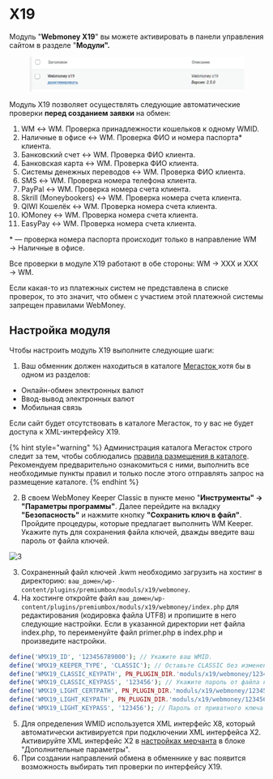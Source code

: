 # X19

Модуль "**Webmoney X19**" вы можете активировать в панели управления сайтом в разделе "**Модули".**

<figure><img src="../../../../.gitbook/assets/image (654).png" alt="" width="563"><figcaption></figcaption></figure>

Модуль X19 позволяет осуществлять следующие автоматические проверки **перед созданием заявки** на обмен:

1. WM ↔ WM. Проверка принадлежности кошельков к одному WMID.
2. Наличные в офисе ↔ WM. Проверка ФИО и номера паспорта\* клиента.
3. Банковский счет ↔ WM. Проверка ФИО клиента.
4. Банковская карта ↔ WM. Проверка ФИО клиента.
5. Системы денежных переводов ↔ WM. Проверка ФИО клиента.
6. SMS ↔ WM. Проверка номера телефона клиента.
7. PayPal ↔ WM. Проверка номера счета клиента.
8. Skrill (Moneybookers) ↔ WM. Проверка номера счета клиента.
9. QIWI Кошелёк ↔ WM. Проверка номера счета клиента.
10. ЮMoney ↔ WM. Проверка номера счета клиента.
11. EasyPay ↔ WM. Проверка номера счета клиента.

\* — проверка номера паспорта происходит только в направление WM → Наличные в офисе.

Все проверки в модуле X19 работают в обе стороны: WM → XXX и XXX → WM.

Если какая-то из платежных систем не представлена в списке проверок, то это значит, что обмен с участием этой платежной системы запрещен правилами WebMoney.

## Настройка модуля

Чтобы настроить модуль Х19 выполните следующие шаги:

1. Ваш обменник должен находиться в каталоге [Мегасток ](https://megastock.ru/stores.aspx?gid=2)хотя бы в одном из разделов:

* Онлайн-обмен электронных валют
* Ввод-вывод электронных валют
* Мобильная связь

Если сайт будет отсутствовать в каталоге Мегасток, то у вас не будет доступа к XML-интерфейсу X19.

{% hint style="warning" %}
Администрация каталога Мегасток строго следит за тем, чтобы соблюдались [правила размещения в каталоге](https://megastock.ru/docs.aspx). Рекомендуем предварительно ознакомиться с ними, выполнить все необходимые пункты правил и только после этого отправлять запрос на размещение каталоге.
{% endhint %}

2. В своем WebMoney Keeper Classic в пункте меню "**Инструменты" → "Параметры программы"**. Далее перейдите на вкладку **"Безопасность"** и нажмите кнопку **"Сохранить ключ в файл"**. Пройдите процедуры, которые предлагает выполнить WM Keeper. Укажите путь для сохранения файла ключей, дважды введите ваш пароль от файла ключей.

![3](https://premiumexchanger.com/wp-content/uploads/31.png)

3. Сохраненный файл ключей .kwm необходимо загрузить на хостинг в директорию: `ваш_домен/wp-content/plugins/premiumbox/moduls/x19/webmoney`.
4. На хостинге откройте файл `ваш_домен/wp-content/plugins/premiumbox/moduls/x19/webmoney/index.php` для редактирования (кодировка файла UTF8) и пропишите в него следующие настройки. Если в указанной директории нет файла index.php, то переименуйте файл primer.php в index.php и произведите настройки.

```php
define('WMX19_ID', '123456789000'); // Укажите ваш WMID.
define('WMX19_KEEPER_TYPE', 'CLASSIC'); // Оставьте CLASSIC без изменений, если у вас WM Keeper WinPro (Classic), или впишите LIGHT, если у вас  WM Keeper Light WebPro (Light)
define('WMX19_CLASSIC_KEYPATH', PN_PLUGIN_DIR.'moduls/x19/webmoney/123456789000.kwm'); // Укажите имя вашего файла ключей .kwm.
define('WMX19_CLASSIC_KEYPASS', '123456'); // Укажите пароль от файла ключей .kwm, который вы использовали при сохранения ключа в WM Keeper.
define('WMX19_LIGHT_CERTPATH', PN_PLUGIN_DIR.'moduls/x19/webmoney/123456789000.cer'); // Абсолютный путь к сертификату .cer. ТОЛЬКО для WM Keeper WebPro (Light)
define('WMX19_LIGHT_KEYPATH', PN_PLUGIN_DIR.'moduls/x19/webmoney/123456789000.key'); // Абсолютный путь к приватному ключу .key. ТОЛЬКО для WM Keeper WebPro (Light)
define('WMX19_LIGHT_KEYPASS', '123456'); // Пароль от приватного ключа .key. ТОЛЬКО для WM Keeper WebPro (Light)
```

5. Для определения WMID используется XML интерфейс Х8, который автоматически активируется при подключении XML интерфейса X2. Активируйте XML интерфейс X2 в [настройках мерчанта](https://merchant.webmoney.ru/conf/purses.asp) в блоке "Дополнительные параметры".
6. При создании направлений обмена в обменнике у вас появится возможность выбирать тип проверки по интерфейсу X19.
